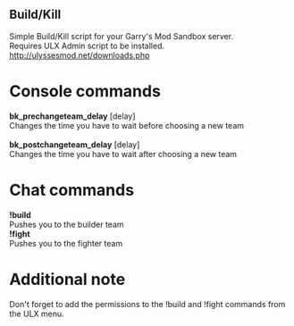 ## Build/Kill
Simple Build/Kill script for your Garry's Mod Sandbox server.<br>Requires ULX Admin script to be installed.<br>http://ulyssesmod.net/downloads.php

# Console commands
<b>bk_prechangeteam_delay</b> [delay]<br>
Changes the time you have to wait before choosing a new team<br><br>
<b>bk_postchangeteam_delay</b> [delay]<br>
Changes the time you have to wait after choosing a new team

# Chat commands
<b>!build</b><br>
Pushes you to the builder team<br>
<b>!fight</b><br>
Pushes you to the fighter team
# Additional note
Don't forget to add the permissions to the !build and !fight commands from the ULX menu.
